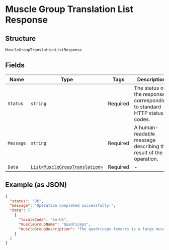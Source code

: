 
# Muscle Group Translation List Response

## Structure

`MuscleGroupTranslationListResponse`

## Fields

| Name | Type | Tags | Description |
|  --- | --- | --- | --- |
| `Status` | `string` | Required | The status of the response, corresponding to standard HTTP status codes. |
| `Message` | `string` | Required | A human-readable message describing the result of the operation. |
| `Data` | [`List<MuscleGroupTranslation>`](../../doc/models/muscle-group-translation.md) | Required | - |

## Example (as JSON)

```json
{
  "status": "OK",
  "message": "Operation completed successfully.",
  "data": [
    {
      "localeCode": "en-US",
      "muscleGroupName": "Quadriceps",
      "muscleGroupDescription": "The quadriceps femoris is a large muscle group located on the front of the thigh."
    }
  ]
}
```

